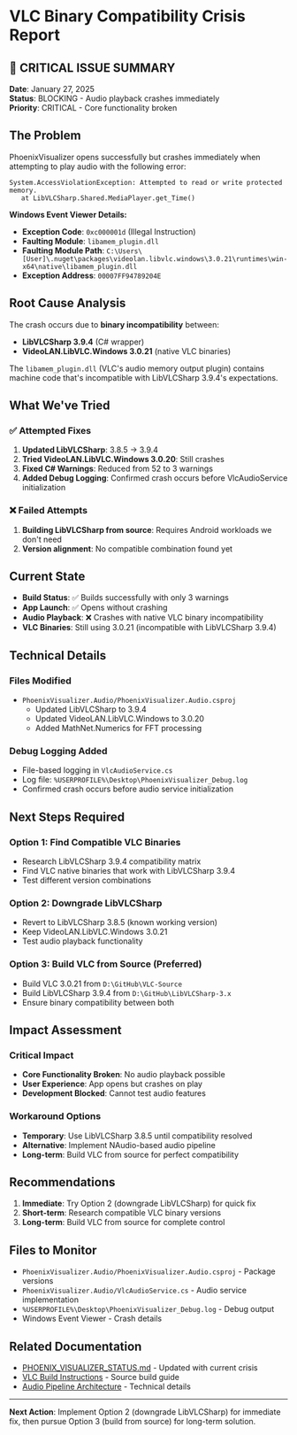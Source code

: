 # VLC Binary Compatibility Crisis Report

## 🚨 CRITICAL ISSUE SUMMARY

**Date**: January 27, 2025  
**Status**: BLOCKING - Audio playback crashes immediately  
**Priority**: CRITICAL - Core functionality broken  

## The Problem

PhoenixVisualizer opens successfully but crashes immediately when attempting to play audio with the following error:

```
System.AccessViolationException: Attempted to read or write protected memory.
   at LibVLCSharp.Shared.MediaPlayer.get_Time()
```

**Windows Event Viewer Details:**
- **Exception Code**: `0xc000001d` (Illegal Instruction)
- **Faulting Module**: `libamem_plugin.dll`
- **Faulting Module Path**: `C:\Users\[User]\.nuget\packages\videolan.libvlc.windows\3.0.21\runtimes\win-x64\native\libamem_plugin.dll`
- **Exception Address**: `00007FF94789204E`

## Root Cause Analysis

The crash occurs due to **binary incompatibility** between:
- **LibVLCSharp 3.9.4** (C# wrapper)
- **VideoLAN.LibVLC.Windows 3.0.21** (native VLC binaries)

The `libamem_plugin.dll` (VLC's audio memory output plugin) contains machine code that's incompatible with LibVLCSharp 3.9.4's expectations.

## What We've Tried

### ✅ Attempted Fixes
1. **Updated LibVLCSharp**: 3.8.5 → 3.9.4
2. **Tried VideoLAN.LibVLC.Windows 3.0.20**: Still crashes
3. **Fixed C# Warnings**: Reduced from 52 to 3 warnings
4. **Added Debug Logging**: Confirmed crash occurs before VlcAudioService initialization

### ❌ Failed Attempts
1. **Building LibVLCSharp from source**: Requires Android workloads we don't need
2. **Version alignment**: No compatible combination found yet

## Current State

- **Build Status**: ✅ Builds successfully with only 3 warnings
- **App Launch**: ✅ Opens without crashing
- **Audio Playback**: ❌ Crashes with native VLC binary incompatibility
- **VLC Binaries**: Still using 3.0.21 (incompatible with LibVLCSharp 3.9.4)

## Technical Details

### Files Modified
- `PhoenixVisualizer.Audio/PhoenixVisualizer.Audio.csproj`
  - Updated LibVLCSharp to 3.9.4
  - Updated VideoLAN.LibVLC.Windows to 3.0.20
  - Added MathNet.Numerics for FFT processing

### Debug Logging Added
- File-based logging in `VlcAudioService.cs`
- Log file: `%USERPROFILE%\Desktop\PhoenixVisualizer_Debug.log`
- Confirmed crash occurs before audio service initialization

## Next Steps Required

### Option 1: Find Compatible VLC Binaries
- Research LibVLCSharp 3.9.4 compatibility matrix
- Find VLC native binaries that work with LibVLCSharp 3.9.4
- Test different version combinations

### Option 2: Downgrade LibVLCSharp
- Revert to LibVLCSharp 3.8.5 (known working version)
- Keep VideoLAN.LibVLC.Windows 3.0.21
- Test audio playback functionality

### Option 3: Build VLC from Source (Preferred)
- Build VLC 3.0.21 from `D:\GitHub\VLC-Source`
- Build LibVLCSharp 3.9.4 from `D:\GitHub\LibVLCSharp-3.x`
- Ensure binary compatibility between both

## Impact Assessment

### Critical Impact
- **Core Functionality Broken**: No audio playback possible
- **User Experience**: App opens but crashes on play
- **Development Blocked**: Cannot test audio features

### Workaround Options
- **Temporary**: Use LibVLCSharp 3.8.5 until compatibility resolved
- **Alternative**: Implement NAudio-based audio pipeline
- **Long-term**: Build VLC from source for perfect compatibility

## Recommendations

1. **Immediate**: Try Option 2 (downgrade LibVLCSharp) for quick fix
2. **Short-term**: Research compatible VLC binary versions
3. **Long-term**: Build VLC from source for complete control

## Files to Monitor

- `PhoenixVisualizer.Audio/PhoenixVisualizer.Audio.csproj` - Package versions
- `PhoenixVisualizer.Audio/VlcAudioService.cs` - Audio service implementation
- `%USERPROFILE%\Desktop\PhoenixVisualizer_Debug.log` - Debug output
- Windows Event Viewer - Crash details

## Related Documentation

- [PHOENIX_VISUALIZER_STATUS.md](../active/PHOENIX_VISUALIZER_STATUS.md) - Updated with current crisis
- [VLC Build Instructions](../active/VLC_BUILD_INSTRUCTIONS.md) - Source build guide
- [Audio Pipeline Architecture](../active/AUDIO_PIPELINE_ARCHITECTURE.md) - Technical details

---

**Next Action**: Implement Option 2 (downgrade LibVLCSharp) for immediate fix, then pursue Option 3 (build from source) for long-term solution.
